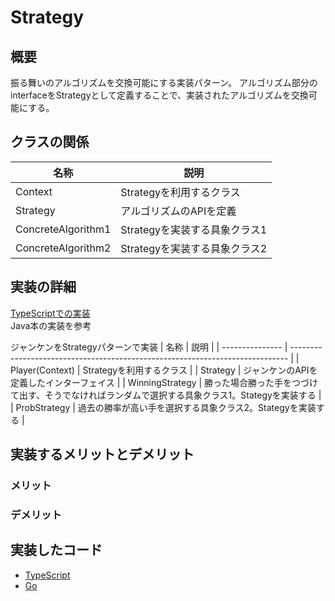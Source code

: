 # Strategy
## 概要
振る舞いのアルゴリズムを交換可能にする実装パターン。
アルゴリズム部分のinterfaceをStrategyとして定義することで、実装されたアルゴリズムを交換可能にする。
## クラスの関係

| 名称               | 説明                                |
| ------------------ | ----------------------------------- |
| Context            | Strategyを利用するクラス          |
| Strategy           | アルゴリズムのAPIを定義            |
| ConcreteAlgorithm1 | Strategyを実装する具象クラス1 |
| ConcreteAlgorithm2 | Strategyを実装する具象クラス2 |
## 実装の詳細

[TypeScriptでの実装](https://github.com/sakana7392/Design_Patterns/tree/main/Strategy/TypeScript)
<br>Java本の実装を参考

ジャンケンをStrategyパターンで実装
| 名称            | 説明                                                                          |
| --------------- | ----------------------------------------------------------------------------- |
| Player(Context) | Strategyを利用するクラス |
| Strategy | ジャンケンのAPIを定義したインターフェイス |
| WinningStrategy | 勝った場合勝った手をつづけて出す、そうでなければランダムで選択する具象クラス1。Stategyを実装する |
| ProbStrategy | 過去の勝率が高い手を選択する具象クラス2。Stategyを実装する |






## 実装するメリットとデメリット
### メリット
### デメリット
## 実装したコード

* [TypeScript](https://github.com/sakana7392/Design_Patterns/tree/main/Strategy/TypeScript)
* [Go](https://github.com/sakana7392/Design_Patterns/tree/main/Strategy/Go)
